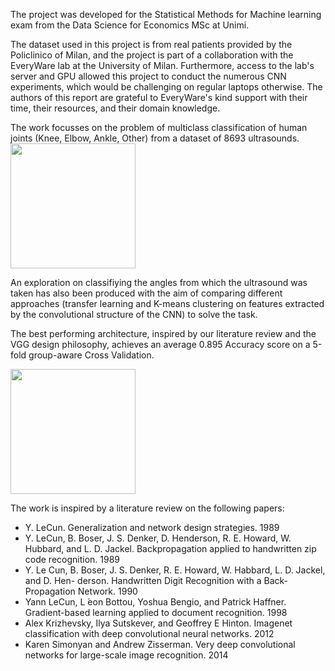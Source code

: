 The project was developed for the Statistical Methods for Machine learning exam from the Data Science for Economics MSc at Unimi. 

The dataset used in this project is from real patients provided by the Policlinico of Milan, and the project is part of a collaboration with the EveryWare lab at the University of Milan. 
Furthermore, access to the lab's server and GPU allowed this project to conduct the numerous CNN experiments, which would be challenging on regular laptops otherwise.
The authors of this report are grateful to EveryWare's kind support with their time, their resources, and their domain knowledge.

The work focusses on the problem of multiclass classification of human joints (Knee, Elbow, Ankle, Other) from a dataset of 8693 ultrasounds.
<img src="http://....jpg" width="200" height="200" />

An exploration on classifiying the angles from which the ultrasound was taken has also been produced with the aim of 
comparing different approaches (transfer learning and K-means clustering on features extracted by the convolutional structure of the CNN) to solve the task.

The best performing architecture, inspired by our literature review and the VGG design philosophy, achieves an average 0.895 Accuracy score on a 5-fold group-aware Cross Validation. 

<img src="http://....jpg" width="200" height="200" />

The work is inspired by a literature review on the following papers:
- Y. LeCun. Generalization and network design strategies. 1989
- Y. LeCun, B. Boser, J. S. Denker, D. Henderson, R. E. Howard, W. Hubbard, and L. D.
Jackel. Backpropagation applied to handwritten zip code recognition. 1989
- Y. Le Cun, B. Boser, J. S. Denker, R. E. Howard, W. Habbard, L. D. Jackel, and D. Hen-
derson. Handwritten Digit Recognition with a Back-Propagation Network. 1990
- Yann LeCun, L ́eon Bottou, Yoshua Bengio, and Patrick Haffner. Gradient-based learning
applied to document recognition. 1998
- Alex Krizhevsky, Ilya Sutskever, and Geoffrey E Hinton. Imagenet classification with deep
convolutional neural networks. 2012
- Karen Simonyan and Andrew Zisserman. Very deep convolutional networks for large-scale
image recognition. 2014